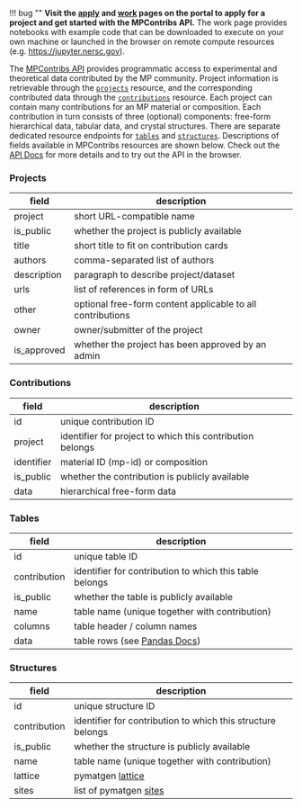 !!! bug ""
    **Visit the [apply](https://portal.mpcontribs.org/#apply) and
    [work](https://portal.mpcontribs.org/#work) pages on the portal to apply for a project and
    get started with the MPContribs API.** The work page provides notebooks with example code
    that can be downloaded to execute on your own machine or launched in the browser on remote
    compute resources (e.g. https://jupyter.nersc.gov).

The [MPContribs API](https://api.mpcontribs.org) provides programmatic access to
experimental and theoretical data contributed by the MP community. Project information is
retrievable through the [`projects`](#projects) resource, and the corresponding
contributed data through the [`contributions`](#contributions) resource. Each project can
contain many contributions for an MP material or composition. Each contribution in turn
consists of three (optional) components: free-form hierarchical data, tabular data, and
crystal structures. There are separate dedicated resource endpoints for
[`tables`](#tables) and [`structures`](#structures). Descriptions of fields available in
MPContribs resources are shown below.  Check out the [API
Docs](https://api.mpcontribs.org) for more details and to try out the API in the browser.

### Projects

| field       | description                                                |
| ----------- | ---------------------------------------------------------- |
| project     | short URL-compatible name                                  |
| is_public   | whether the project is publicly available                  |
| title       | short title to fit on contribution cards                   |
| authors     | comma-separated list of authors                            |
| description | paragraph to describe project/dataset                      |
| urls        | list of references in form of URLs                         |
| other       | optional free-form content applicable to all contributions |
| owner       | owner/submitter of the project                             |
| is_approved | whether the project has been approved by an admin          |

### Contributions

| field       | description                                                |
| ----------- | ---------------------------------------------------------- |
| id                 | unique contribution ID                              |
| project            | identifier for project to which this contribution belongs |
| identifier         | material ID (mp-id) or composition                  |
| is_public          | whether the contribution is publicly available      |
| data               | hierarchical free-form data                         |

### Tables

| field      | description                                                |
| ---------- | ---------------------------------------------------------- |
| id                 | unique table ID                              |
| contribution | identifier for contribution to which this table belongs |
| is_public          | whether the table is publicly available      |
| name       | table name (unique together with contribution)     |
| columns    | table header / column names                                |
| data       | table rows (see [Pandas Docs](https://pandas.pydata.org/pandas-docs/version/0.23/generated/pandas.DataFrame.to_dict.html)) |

### Structures

| field      | description                                                |
| ---------- | ---------------------------------------------------------- |
| id                 | unique structure ID                              |
| contribution | identifier for contribution to which this structure belongs |
| is_public          | whether the structure is publicly available      |
| name       | table name (unique together with contribution)     |
| lattice    | pymatgen [lattice](https://github.com/materialsproject/pymatgen/blob/master/pymatgen/core/lattice.py) |
| sites      | list of pymatgen [sites](https://github.com/materialsproject/pymatgen/blob/master/pymatgen/core/sites.py) |

